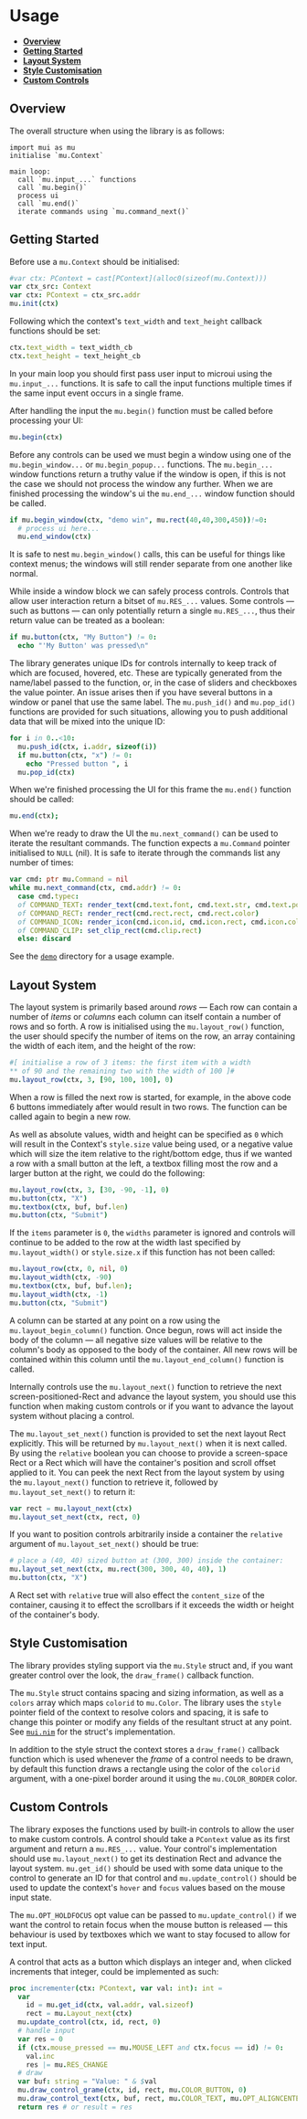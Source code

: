 # Usage
* **[Overview](#overview)**
* **[Getting Started](#getting-started)**
* **[Layout System](#layout-system)**
* **[Style Customisation](#style-customisation)**
* **[Custom Controls](#custom-controls)**

## Overview
The overall structure when using the library is as follows:
```
import mui as mu
initialise `mu.Context`

main loop:
  call `mu.input_...` functions
  call `mu.begin()`
  process ui
  call `mu.end()`
  iterate commands using `mu.command_next()`
```

## Getting Started
Before use a `mu.Context` should be initialised:
```nim
#var ctx: PContext = cast[PContext](alloc0(sizeof(mu.Context)))
var ctx_src: Context
var ctx: PContext = ctx_src.addr
mu.init(ctx)
```

Following which the context's `text_width` and `text_height` callback functions
should be set:
```nim
ctx.text_width = text_width_cb
ctx.text_height = text_height_cb
```

In your main loop you should first pass user input to microui using the
`mu.input_...` functions. It is safe to call the input functions multiple times
if the same input event occurs in a single frame.

After handling the input the `mu.begin()` function must be called before
processing your UI:
```nim
mu.begin(ctx)
```

Before any controls can be used we must begin a window using one of the
`mu.begin_window...` or `mu.begin_popup...` functions. The `mu.begin_...` window
functions return a truthy value if the window is open, if this is not the case
we should not process the window any further. When we are finished processing
the window's ui the `mu.end_...` window function should be called.

```nim
if mu.begin_window(ctx, "demo win", mu.rect(40,40,300,450))!=0:
  # process ui here... 
  mu.end_window(ctx)
```

It is safe to nest `mu.begin_window()` calls, this can be useful for things like
context menus; the windows will still render separate from one another like
normal.

While inside a window block we can safely process controls. Controls that allow
user interaction return a bitset of `mu.RES_...` values. Some controls — such
as buttons — can only potentially return a single `mu.RES_...`, thus their
return value can be treated as a boolean:
```nim
if mu.button(ctx, "My Button") != 0:
  echo "'My Button' was pressed\n"
```

The library generates unique IDs for controls internally to keep track of which
are focused, hovered, etc. These are typically generated from the name/label
passed to the function, or, in the case of sliders and checkboxes the value
pointer. An issue arises then if you have several buttons in a window or panel
that use the same label. The `mu.push_id()` and `mu.pop_id()` functions are
provided for such situations, allowing you to push additional data that will be
mixed into the unique ID:
```nim
for i in 0..<10:
  mu.push_id(ctx, i.addr, sizeof(i))
  if mu.button(ctx, "x") != 0:
    echo "Pressed button ", i
  mu.pop_id(ctx)
```

When we're finished processing the UI for this frame the `mu.end()` function
should be called:
```nim
mu.end(ctx);
```

When we're ready to draw the UI the `mu.next_command()` can be used to iterate
the resultant commands. The function expects a `mu.Command` pointer initialised
to `NULL` (nil). It is safe to iterate through the commands list any number of times:
```nim
var cmd: ptr mu.Command = nil
while mu.next_command(ctx, cmd.addr) != 0:
  case cmd.typec:
  of COMMAND_TEXT: render_text(cmd.text.font, cmd.text.str, cmd.text.pos, cmd.text.color)
  of COMMAND_RECT: render_rect(cmd.rect.rect, cmd.rect.color)
  of COMMAND_ICON: render_icon(cmd.icon.id, cmd.icon.rect, cmd.icon.color)
  of COMMAND_CLIP: set_clip_rect(cmd.clip.rect)
  else: discard
```

See the [`demo`](../demo/mui-sokol) directory for a usage example.


## Layout System
The layout system is primarily based around *rows* — Each row
can contain a number of *items* or *columns* each column can itself
contain a number of rows and so forth. A row is initialised using the
`mu.layout_row()` function, the user should specify the number of items
on the row, an array containing the width of each item, and the height
of the row:
```nim
#[ initialise a row of 3 items: the first item with a width
** of 90 and the remaining two with the width of 100 ]#
mu.layout_row(ctx, 3, [90, 100, 100], 0)

```
When a row is filled the next row is started, for example, in the above
code 6 buttons immediately after would result in two rows. The function
can be called again to begin a new row.

As well as absolute values, width and height can be specified as `0`
which will result in the Context's `style.size` value being used, or a
negative value which will size the item relative to the right/bottom edge,
thus if we wanted a row with a small button at the left, a textbox filling
most the row and a larger button at the right, we could do the following:
```nim
mu.layout_row(ctx, 3, [30, -90, -1], 0)
mu.button(ctx, "X")
mu.textbox(ctx, buf, buf.len)
mu.button(ctx, "Submit")
```

If the `items` parameter is `0`, the `widths` parameter is ignored
and controls will continue to be added to the row at the width last
specified by `mu.layout_width()` or `style.size.x` if this function has
not been called:
```nim
mu.layout_row(ctx, 0, nil, 0)
mu.layout_width(ctx, -90)
mu.textbox(ctx, buf, buf.len);
mu.layout_width(ctx, -1)
mu.button(ctx, "Submit")
```

A column can be started at any point on a row using the
`mu.layout_begin_column()` function. Once begun, rows will act inside
the body of the column — all negative size values will be relative to
the column's body as opposed to the body of the container. All new rows
will be contained within this column until the `mu.layout_end_column()`
function is called.

Internally controls use the `mu.layout_next()` function to retrieve the
next screen-positioned-Rect and advance the layout system, you should use
this function when making custom controls or if you want to advance the
layout system without placing a control.

The `mu.layout_set_next()` function is provided to set the next layout
Rect explicitly. This will be returned by `mu.layout_next()` when it is
next called. By using the `relative` boolean you can choose to provide
a screen-space Rect or a Rect which will have the container's position
and scroll offset applied to it. You can peek the next Rect from the
layout system by using the `mu.layout_next()` function to retrieve it,
followed by `mu.layout_set_next()` to return it:
```nim
var rect = mu.layout_next(ctx)
mu.layout_set_next(ctx, rect, 0)
```

If you want to position controls arbitrarily inside a container the
`relative` argument of `mu.layout_set_next()` should be true:
```nim
# place a (40, 40) sized button at (300, 300) inside the container:
mu.layout_set_next(ctx, mu.rect(300, 300, 40, 40), 1)
mu.button(ctx, "X")
```
A Rect set with `relative` true will also effect the `content_size`
of the container, causing it to effect the scrollbars if it exceeds the
width or height of the container's body.


## Style Customisation
The library provides styling support via the `mu.Style` struct and, if you
want greater control over the look, the `draw_frame()` callback function.

The `mu.Style` struct contains spacing and sizing information, as well
as a `colors` array which maps `colorid` to `mu.Color`. The library uses
the `style` pointer field of the context to resolve colors and spacing,
it is safe to change this pointer or modify any fields of the resultant
struct at any point. See [`mui.nim`](../mui.nim) for the struct's
implementation.

In addition to the style struct the context stores a `draw_frame()`
callback function which is used whenever the *frame* of a control needs
to be drawn, by default this function draws a rectangle using the color
of the `colorid` argument, with a one-pixel border around it using the
`mu.COLOR_BORDER` color.


## Custom Controls
The library exposes the functions used by built-in controls to allow the
user to make custom controls. A control should take a `PContext` value
as its first argument and return a `mu.RES_...` value. Your control's
implementation should use `mu.layout_next()` to get its destination
Rect and advance the layout system. `mu.get_id()` should be used with
some data unique to the control to generate an ID for that control and
`mu.update_control()` should be used to update the context's `hover`
and `focus` values based on the mouse input state.

The `mu.OPT_HOLDFOCUS` opt value can be passed to `mu.update_control()`
if we want the control to retain focus when the mouse button is released
— this behaviour is used by textboxes which we want to stay focused
to allow for text input.

A control that acts as a button which displays an integer and, when
clicked increments that integer, could be implemented as such:
```nim
proc incrementer(ctx: PContext, var val: int): int =
  var
    id = mu.get_id(ctx, val.addr, val.sizeof)
    rect = mu.Layout_next(ctx)
  mu.update_control(ctx, id, rect, 0)
  # handle input
  var res = 0
  if (ctx.mouse_pressed == mu.MOUSE_LEFT and ctx.focus == id) != 0:
    val.inc
    res |= mu.RES_CHANGE
  # draw
  var buf: string = "Value: " & $val
  mu.draw_control_grame(ctx, id, rect, mu.COLOR_BUTTON, 0)
  mu.draw_control_text(ctx, buf, rect, mu.COLOR_TEXT, mu.OPT_ALIGNCENTER)
  return res # or result = res
```
